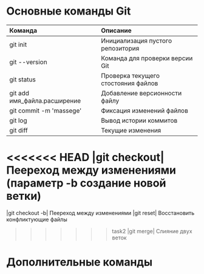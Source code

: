 # Основные команды Git
|Команда |Описание |
|:---|:-----|
|git init| Инициализация пустого репозитория
|git --version| Команда для проверки версии Git
|git status| Проверка текущего стостояния файлов
|git add имя_файла.расширение| Добавление версионности файлу
|git commit -m 'massege'| Фиксация изменений файлов
|git log| Вывод истории коммитов
|git diff| Текущие изменения
<<<<<<< HEAD
|git checkout| Пеереход между изменениями (параметр -b создание новой ветки)
=======
|git checkout -b| Пеереход между изменениями
|git reset| Восстановить конфликтующие файлы
>>>>>>> task2
|git merge| Слияние двух веток

# Дополнительные команды 
